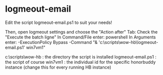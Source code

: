# logmeout-email

Edit the script logmeout-email.ps1 to suit your needs!

Then, open logmeout settings and choose the "Action after" Tab:
Check the "Execute the batch ligne"
	In Command/File enter: powershell
	In Arguments enter: -ExecutionPolicy Bypass -Command "& 'c:\scripts\wow-hb\logmeout-email.ps1' win7vm1"

c:\scripts\wow-hb : the directory the script is installed
logmeout-email.ps1 : the script of course
win7vm1 : the individual id for the specific honorbuddy instance (change this for every running HB instance)
